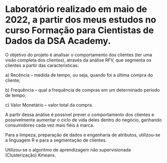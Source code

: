# Laboratório realizado em maio de 2022, a partir dos meus estudos no curso Formação para Cientistas de Dados da DSA Academy.
O objetivo do projeto é analisar o comportamento dos clientes (ter uma visão completa dos clientes), através da análise RFV, que segmenta os clientes a partir das características: 

a) Recência – medida de tempo, ou seja, quando foi a última compra do cliente; 

b) Frequência – qual a frequência de compras em um determinado período de tempo; 

c) Valor Monetário – valor total da compra. 

A partir dessa análise é possível prever o comportamento dos clientes e possivelmente aumentar o ciclo de vida deles dentro do negócio, ganhando consumidores cada vez mais fiéis à marca.  

Para a limpeza, preparação de dados e engenharia de atributos, utilizou-se a linguagem R e para a segmentação de clientes.

Utilizou-se o algoritmo de aprendizagem não supervisionada (Clusterização) Kmeans.
